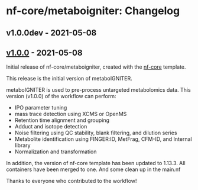 # nf-core/metaboigniter: Changelog

## v1.0.0dev - 2021-05-08

## [v1.0.0](https://github.com/nf-core/metaboigniter/releases/tag/1.0.0) - 2021-05-08

Initial release of nf-core/metaboigniter, created with the [nf-core](http://nf-co.re/) template.

This release is the initial version of metaboIGNITER.

metaboIGNITER is used to pre-process untargeted metabolomics data. This version (v1.0.0) of the workflow can perform:

* IPO parameter tuning
* mass trace detection using XCMS or OpenMS
* Retention time alignment and grouping
* Adduct and isotope detection
* Noise filtering using QC stability, blank filtering, and dilution series
* Metabolite identification using FINGER:ID, MetFrag, CFM-ID, and Internal library
* Normalization and transformation

In addition, the version of nf-core template has been updated to 1.13.3.
All containers have been merged to one. And some clean up in the main.nf

Thanks to everyone who contributed to the workflow!
